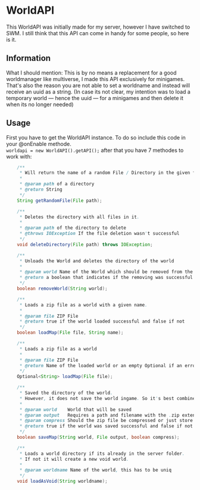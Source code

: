 # WorldAPI
This WorldAPI was initially made for my server, however I have switched to SWM.
I still think that this API can come in handy for some people, so here is it.

## Information
What I should mention: This is by no means a replacement for a good worldmanager like multiverse, I made this API exclusively for minigames. That's also the reason you are not able to set a worldname and instead will receive an uuid as a string.
(In case its not clear, my intention was to load a temporary world — hence the uuid — for a minigames and then delete it when its no longer needed)

## Usage
First you have to get the WorldAPI instance. To do so include this code in your @onEnable methode.  
`worldapi = new WorldAPI().getAPI();`
after that you have 7 methodes to work with:
```java
    /**
     * Will return the name of a random File / Directory in the given folder.
     *
     * @param path of a directory
     * @return String
     */
    String getRandomFile(File path);

    /**
     * Deletes the directory with all files in it.
     *
     * @param path of the directory to delete
     * @throws IOException If the file deletion wasn't successful
     */
    void deleteDirectory(File path) throws IOException;

    /**
     * Unloads the World and deletes the directory of the world
     *
     * @param world Name of the World which should be removed from the server
     * @return a boolean that indicates if the removing was successful
     */
    boolean removeWorld(String world);

    /**
     * Loads a zip file as a world with a given name.
     *
     * @param file ZIP File
     * @return true if the world loaded successful and false if not
     */
    boolean loadMap(File file, String name);

    /**
     * Loads a zip file as a world
     *
     * @param file ZIP File
     * @return Name of the loaded world or an empty Optional if an error has occurred
     */
    Optional<String> loadMap(File file);

    /**
     * Saved the directory of the world.
     * However, it does not save the world ingame. So it's best combined with a `Bukkit.getWorld(world).save();`, else it will not represent the latest changes that happened ingame.
     *
     * @param world    World that will be saved
     * @param output   Requires a path and filename with the .zip extension like: worlds/world.zip
     * @param compress Should the zip file be compressed or just store the world
     * @return true if the world was saved successful and false if not
     */
    boolean saveMap(String world, File output, boolean compress);

    /**
     * Loads a world directory if its already in the server folder.
     * If not it will create a new void world.
     *
     * @param worldname Name of the world, this has to be uniq
     */
    void loadAsVoid(String worldname);
```
